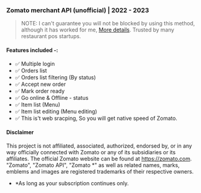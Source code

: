 ### Zomato merchant API (unofficial) | 2022 - 2023


> NOTE: I can't guarantee you will not be blocked by using this method, although it has worked for me, [More details](https://shajin-sha.github.io/zomato-api/). Trusted by many restaurant pos startups.



#### Features included -: 


- ✅ Multiple login
- ✅ Orders list
- ✅ Orders list filtering (By status)
- ✅ Accept  new order 
- ✅ Mark order ready
- ✅ Go online &  Offline - status
- ✅ Item list (Menu)
- ✅ Item list editing (Menu editing)
- ✅ This is't web sracping, So you will get native speed of Zomato.



#### Disclaimer

This project is not affiliated, associated, authorized, endorsed by, or in any way officially connected with Zomato or any of its subsidiaries or its affiliates. The official Zomato website can be found at https://zomato.com. "Zomato", "Zomato API", "Zomato *" as well as related names, marks, emblems and images are registered trademarks of their respective owners.


* *As long as your subscription continues only. 
